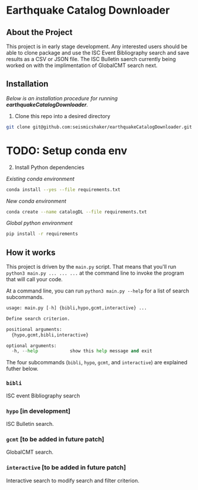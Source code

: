 # Earthquake Catalog Downloader

## About the Project

This project is in early stage development. Any interested users should be able to clone package and use the ISC Event Bibliography search and save results as a CSV or JSON file. The ISC Bulletin saerch currently being worked on with the implimentation of GlobalCMT search next.

## Installation

_Below is an installation procedure for running **earthquakeCatalogDownloader**._

1. Clone this repo into a desired directory

```sh
git clone git@github.com:seismicshaker/earthquakeCatalogDownloader.git
```

# TODO: Setup conda env
2. Install Python dependencies

_Existing conda environment_
```sh
conda install --yes --file requirements.txt
```

_New conda environment_
```sh
conda create --name catalogDL --file requirements.txt
```

_Global python environment_
```sh
pip install -r requirements
```

## How it works

This project is driven by the `main.py` script. That means that you'll run `python3 main.py ... ... ...` at the command line to invoke the program that will call your code.

At a command line, you can run `python3 main.py --help` for a list of search subcommands.

```python
usage: main.py [-h] {bibli,hypo,gcmt,interactive} ...

Define search criterion.

positional arguments:
  {hypo,gcmt,bibli,interactive}

optional arguments:
  -h, --help            show this help message and exit
```

The four subcommands (`bibli`, `hypo`, `gcmt`, and `interactive`) are explained futher below.

### `bibli`

ISC event Bibliography search

### `hypo` [in development]

ISC Bulletin search.

### `gcmt` [to be added in future patch]

GlobalCMT search.

### `interactive` [to be added in future patch]

Interactive search to modify search and filter criterion.
